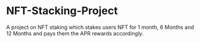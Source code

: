 # NFT-Stacking-Project
A project on NFT staking which stakes users NFT for 1 month, 6 Months and 12 Months and pays them the APR rewards accordingly.
